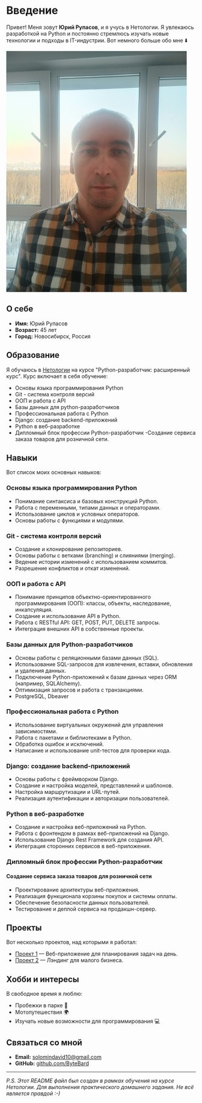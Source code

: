 # Введение

Привет! Меня зовут **Юрий Рупасов**, и я учусь в Нетологии. Я увлекаюсь разработкой на Python и постоянно стремлюсь изучать новые технологии и подходы в IT-индустрии. Вот немного больше обо мне ⬇️

![Photo Yury](for_git.jpg)

## О себе

- **Имя:** Юрий Рупасов
- **Возраст:** 45 лет
- **Город:** Новосибирск, Россия

## Образование

Я обучаюсь в [Нетологии](https://netology.ru) на курсе "Python-разработчик: расширенный курс". Курс включает в себя обучение:

- Основы языка программирования Python
- Git - система контроля версий
- ООП и работа с API
- Базы данных для python-разработчиков
- Профессиональная работа с Python
- Django: создание backend-приложений
- Python в веб-разработке
- Дипломный блок профессии Python-разработчик
  -Создание сервиса заказа товаров для розничной сети.

## Навыки

Вот список моих основных навыков:


### Основы языка программирования Python
- Понимание синтаксиса и базовых конструкций Python.
- Работа с переменными, типами данных и операторами.
- Использование циклов и условных операторов.
- Основы работы с функциями и модулями.

### Git - система контроля версий
- Создание и клонирование репозиториев.
- Основы работы с ветками (branching) и слияниями (merging).
- Ведение истории изменений с использованием коммитов.
- Разрешение конфликтов и откат изменений.

### ООП и работа с API
- Понимание принципов объектно-ориентированного программирования (ООП): классы, объекты, наследование, инкапсуляция.
- Создание и использование API в Python.
- Работа с RESTful API: GET, POST, PUT, DELETE запросы.
- Интеграция внешних API в собственные проекты.

### Базы данных для Python-разработчиков
- Основы работы с реляционными базами данных (SQL).
- Использование SQL-запросов для извлечения, вставки, обновления и удаления данных.
- Подключение Python-приложений к базам данных через ORM (например, SQLAlchemy).
- Оптимизация запросов и работа с транзакциями.
- PostgreSQL, Dbeaver

### Профессиональная работа с Python
- Использование виртуальных окружений для управления зависимостями.
- Работа с пакетами и библиотеками в Python.
- Обработка ошибок и исключений.
- Написание и использование unit-тестов для проверки кода.

### Django: создание backend-приложений
- Основы работы с фреймворком Django.
- Создание и настройка моделей, представлений и шаблонов.
- Настройка маршрутизации и URL-путей.
- Реализация аутентификации и авторизации пользователей.

### Python в веб-разработке
- Создание и настройка веб-приложений на Python.
- Работа с фронтендом в рамках веб-приложений на Django.
- Использование Django Rest Framework для создания API.
- Интеграция сторонних сервисов в веб-приложения.

### Дипломный блок профессии Python-разработчик
#### Создание сервиса заказа товаров для розничной сети
- Проектирование архитектуры веб-приложения.
- Реализация функционала корзины покупок и системы оплаты.
- Обеспечение безопасности данных пользователей.
- Тестирование и деплой сервиса на продакшн-сервер.



## Проекты

Вот несколько проектов, над которыми я работал:

- [Проект 1](https://netology.ru/sharing/9c164d1209726add2c1e7a9431414ba2?utm_source=social&utm_campaign=certificate_lms ) — Веб-приложение для планирования задач на день.
- [Проект 2](https://netology.ru/sharing/2b12b578465cbff64cd189f2626667b6?utm_source=social&utm_campaign=certificate_lms ) — Лэндинг для малого бизнеса.

## Хобби и интересы

В свободное время я люблю:

- Пробежки в парке 🏃
- Мотопутешествия 🌍
- Изучать новые возможности для программирования 💻

## Связаться со мной

- **Email:** solomindavid10@gmail.com
- **GitHub:** [github.com/ByteBard](https://github.com/Dogafas)

---

*P.S. Этот README файл был создан в рамках обучения на курсе Нетологии. Для выполнения практического домашнего задания. Не всё является правдой :-)* 
